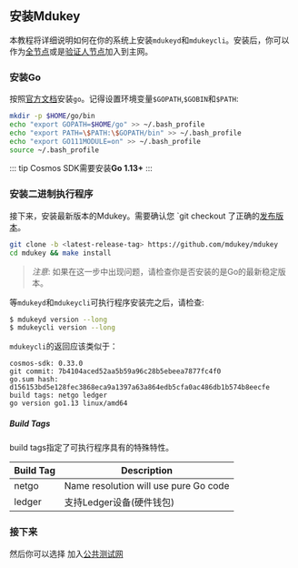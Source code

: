 ## 安装Mdukey

本教程将详细说明如何在你的系统上安装`mdukeyd`和`mdukeycli`。安装后，你可以作为[全节点](./加入公共测试网.md)或是[验证人节点](./创建验证人.md)加入到主网。

### 安装Go

按照[官方文档](https://golang.org/doc/install)安装`go`。记得设置环境变量`$GOPATH`,`$GOBIN`和`$PATH`:

```bash
mkdir -p $HOME/go/bin
echo "export GOPATH=$HOME/go" >> ~/.bash_profile
echo "export PATH=\$PATH:\$GOPATH/bin" >> ~/.bash_profile
echo "export GO111MODULE=on" >> ~/.bash_profile
source ~/.bash_profile
```

::: tip
Cosmos SDK需要安装**Go 1.13+**
:::

### 安装二进制执行程序

接下来，安装最新版本的Mdukey。需要确认您 `git checkout 了正确的[发布版本](https://github.com/mdukey/mdukey/releases)。

```bash
git clone -b <latest-release-tag> https://github.com/mdukey/mdukey
cd mdukey && make install
```

> *注意*: 如果在这一步中出现问题，请检查你是否安装的是Go的最新稳定版本。

等`mdukeyd`和`mdukeycli`可执行程序安装完之后，请检查:

```bash
$ mdukeyd version --long
$ mdukeycli version --long
```

`mdukeycli`的返回应该类似于：

```
cosmos-sdk: 0.33.0
git commit: 7b4104aced52aa5b59a96c28b5ebeea7877fc4f0
go.sum hash: d156153bd5e128fec3868eca9a1397a63a864edb5cfa0ac486db1b574b8eecfe
build tags: netgo ledger
go version go1.13 linux/amd64
```

##### Build Tags

build tags指定了可执行程序具有的特殊特性。

| Build Tag | Description                                     |
| --------- | ----------------------------------------------- |
| netgo     | Name resolution will use pure Go code           |
| ledger    | 支持Ledger设备(硬件钱包) |

### 接下来
然后你可以选择 加入[公共测试网](./加入公共测试网.md) 
